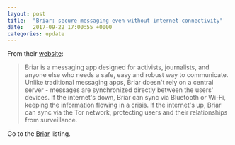 ```yaml
---
layout: post
title:  "Briar: secure messaging even without internet connectivity"
date:   2017-09-22 17:00:55 +0000
categories: update
---
```


From their <a href="https://briarproject.org/how-it-works.html">website</a>:

<blockquote>
Briar is a messaging app designed for activists, journalists, and anyone else who needs a safe,
easy and robust way to communicate. Unlike traditional messaging apps, Briar doesn't rely on a
central server - messages are synchronized directly between the users' devices.
If the internet's down, Briar can sync via Bluetooth or Wi-Fi, keeping the information flowing
in a crisis. If the internet's up, Briar can sync via the Tor network, protecting
users and their relationships from surveillance.
</blockquote>

Go to the <a href="/products/#Briar">Briar</a> listing.

